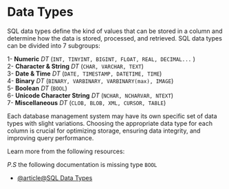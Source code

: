 # Data Types

SQL data types define the kind of values that can be stored in a column and determine how the data is stored, processed, and retrieved.
SQL data types can be divided into 7 subgroups:


1- **Numeric** *DT* (`INT, TINYINT, BIGINT, FLOAT, REAL, DECIMAL...` )
<br/>
2- **Character & String** *DT* (`CHAR, VARCHAR, TEXT`)
<br/>
3- **Date & Time** *DT* (`DATE, TIMESTAMP, DATETIME, TIME`)
<br/>
4- **Binary** *DT* (`BINARY, VARBINARY, VARBINARY(max), IMAGE`)
<br/>
5- **Boolean** *DT* (`BOOL`)
<br/>
6- **Unicode Character String** *DT* (`NCHAR, NCHARVAR, NTEXT`)
<br/>
7- **Miscellaneous** *DT* (`CLOB, BLOB, XML, CURSOR, TABLE`)

Each database management system may have its own specific set of data types with slight variations. Choosing the appropriate data type for each column is crucial for optimizing storage, ensuring data integrity, and improving query performance.

Learn more from the following resources:

*P.S* the following documentation is missing type `BOOL`

- [@article@SQL Data Types](https://www.digitalocean.com/community/tutorials/sql-data-types)
